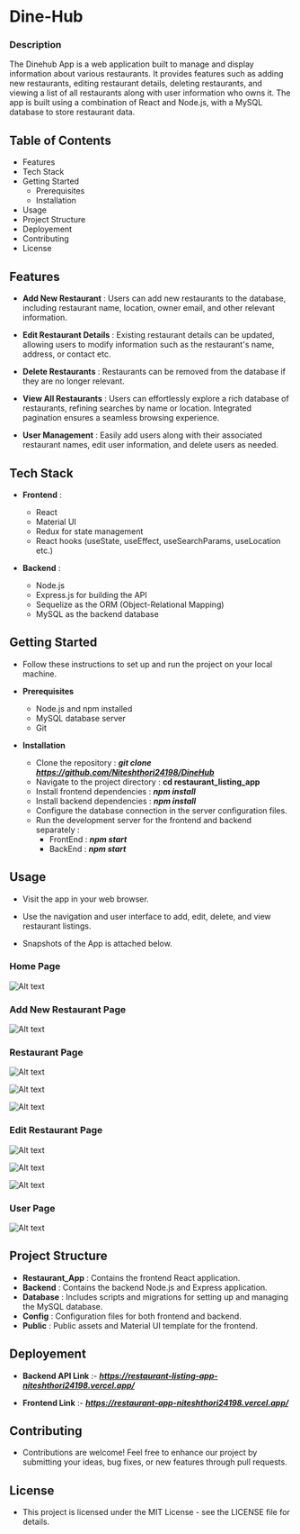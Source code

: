 # Dine-Hub



### Description

The Dinehub App is a web application built to manage and display information about various restaurants. It provides features such as adding new restaurants, editing restaurant details, deleting restaurants, and viewing a list of all restaurants along with user information who owns it. The app is built using a combination of React and Node.js, with a MySQL database to store restaurant data.



## Table of Contents

-   Features
-   Tech Stack
-   Getting Started
    - Prerequisites
    - Installation
-   Usage
-   Project Structure
-   Deployement
-   Contributing
-   License


## Features

-   **Add New Restaurant** : Users can add new restaurants to the database, including restaurant name, location, owner email, and other relevant information.

-   **Edit Restaurant Details** : Existing restaurant details can be updated, allowing users to modify information such as the restaurant's name, address, or contact etc.

-   **Delete Restaurants** : Restaurants can be removed from the database if they are no longer relevant.

-   **View All Restaurants** :  Users can effortlessly explore a rich database of restaurants, refining searches by name or location. Integrated pagination ensures a seamless browsing experience.

-   **User Management** : Easily add users along with their associated restaurant names, edit user information, and delete users as needed.



## Tech Stack
-   **Frontend** :
    - React
    - Material UI
    - Redux for state management
    - React hooks (useState, useEffect, useSearchParams, useLocation etc.)

-   **Backend** :
    - Node.js
    - Express.js for building the API
    - Sequelize as the ORM (Object-Relational Mapping)
    - MySQL as the backend database


## Getting Started

-   Follow these instructions to set up and run the project on your local machine.

-   **Prerequisites**

    - Node.js and npm installed
    - MySQL database server
    - Git 

-   **Installation**

    - Clone the repository : ***git clone https://github.com/Niteshthori24198/DineHub***
    - Navigate to the project directory : **cd restaurant_listing_app**
    - Install frontend dependencies : ***npm install***
    - Install backend dependencies : ***npm install***
    - Configure the database connection in the server configuration files.
    - Run the development server for the frontend and backend separately :
        - FrontEnd : ***npm start***
        - BackEnd : ***npm start***


## Usage

-   Visit the app in your web browser.
-   Use the navigation and user interface to add, edit, delete, and view restaurant listings.


-   Snapshots of the App is attached below.


### Home Page

![Alt text](image.png)

### Add New Restaurant Page

![Alt text](image-1.png)

### Restaurant Page

![Alt text](image-8.png)

![Alt text](image-2.png)

![Alt text](image-3.png)


### Edit Restaurant Page

![Alt text](image-4.png)

![Alt text](image-5.png)

![Alt text](image-6.png)


### User Page

![Alt text](image-7.png)


## Project Structure

-   **Restaurant_App** : Contains the frontend React application.
-   **Backend** : Contains the backend Node.js and Express application.
-   **Database** : Includes scripts and migrations for setting up and managing the MySQL database.
-   **Config** : Configuration files for both frontend and backend.
-   **Public** : Public assets and Material UI template for the frontend.


## Deployement

-   **Backend API Link** :- 
***https://restaurant-listing-app-niteshthori24198.vercel.app/***

-   **Frontend Link** :-
***https://restaurant-app-niteshthori24198.vercel.app/***


## Contributing

-   Contributions are welcome! Feel free to enhance our project by submitting your ideas, bug fixes, or new features through pull requests.


## License

-   This project is licensed under the MIT License - see the LICENSE file for details.
